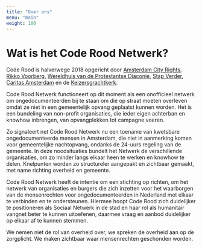 ```yaml
---
title: "Over ons"
menu: "main"
weight: 100
---
```

# Wat is het Code Rood Netwerk?

Code Rood is halverwege 2018 opgericht door [Amsterdam City Rights](http://www.amsterdamcityrights.org/), [Rikko Voorberg](https://twitter.com/RikkoVb), [Wereldhuis van de Protestantse Diaconie](http://wereldhuis.org/), [Stap Verder](https://www.stapverder.info/), [Caritas Amsterdam](https://caritas-amsterdam.org/) en de [Keizersgrachtkerk](https://www.keizersgrachtkerk.nl/).

Code Rood Netwerk functioneert op dit moment als een onofficieel netwerk om ongedocumenteerden bij te staan om die op straat moeten overleven omdat ze niet in een gemeentelijk opvang geplaatst kunnen worden. Het is een bundeling van non-profit organisaties, die ieder eigen achterban en knowhow inbrengen, van opvangplekken tot campagne voeren.

Zo signaleert net Code Rood Netwerk nu een toename van kwetsbare ongedocumenteerde mensen in Amsterdam, die niet in aanmerking komen voor gemeentelijke nachtopvang, ondanks de 24-uurs regeling van de gemeente. In deze noodsituaties bundelt het Netwerk de verschillende organisaties, om zo minder langs elkaar heen te werken en knowhow te delen. Knelpunten worden zo structureler aangepakt en zichtbaar gemaakt, met name richting overheid en gemeente.

Code Rood Netwerk  heeft de intentie om een stichting op richten, om het netwerk van organisaties en burgers die zich inzetten voor het waarborgen van de mensenrechten voor ongedocumenteerden in Nederland met elkaar te verbinden en te ondersteunen. Hiermee hoopt Code Rood zich duidelijker te positioneren als Sociaal Netwerk in de stad en haar rol als humanitair vangnet beter te kunnen uitoefenen, daarmee vraag en aanbod duidelijker op elkaar af te kunnen stemmen.

We nemen niet de rol van overheid over, we spreken de overheid aan op de zorgplicht. We maken zichtbaar waar mensenrechten geschonden worden.
